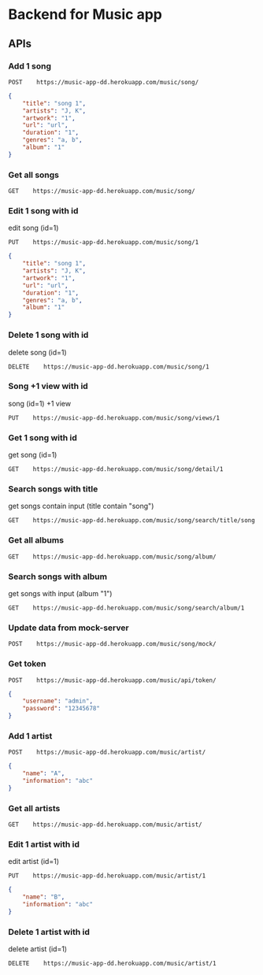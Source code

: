 # Backend for Music app

## APIs

### Add 1 song
```
POST    https://music-app-dd.herokuapp.com/music/song/
```
```json
{
    "title": "song 1",
    "artists": "J, K",
    "artwork": "1",
    "url": "url",
    "duration": "1",
    "genres": "a, b",
    "album": "1"
}
```

### Get all songs
```
GET    https://music-app-dd.herokuapp.com/music/song/
```

### Edit 1 song with id
edit song (id=1)
```
PUT    https://music-app-dd.herokuapp.com/music/song/1
```
```json
{
    "title": "song 1",
    "artists": "J, K",
    "artwork": "1",
    "url": "url",
    "duration": "1",
    "genres": "a, b",
    "album": "1"
}
```

### Delete 1 song with id
delete song (id=1)
```
DELETE    https://music-app-dd.herokuapp.com/music/song/1
```

### Song +1 view with id
song (id=1) +1 view
```
PUT    https://music-app-dd.herokuapp.com/music/song/views/1
```

### Get 1 song with id
get song (id=1)
```
GET    https://music-app-dd.herokuapp.com/music/song/detail/1
```

### Search songs with title
get songs contain input (title contain "song")
```
GET    https://music-app-dd.herokuapp.com/music/song/search/title/song
```

### Get all albums
```
GET    https://music-app-dd.herokuapp.com/music/song/album/
```

### Search songs with album
get songs with input (album "1")
```
GET    https://music-app-dd.herokuapp.com/music/song/search/album/1
```

### Update data from mock-server
```
POST    https://music-app-dd.herokuapp.com/music/song/mock/
```

### Get token
```
POST    https://music-app-dd.herokuapp.com/music/api/token/
```
```json
{
    "username": "admin",
    "password": "12345678"
}
```
### Add 1 artist
```
POST    https://music-app-dd.herokuapp.com/music/artist/
```
```json
{
    "name": "A",
    "information": "abc"
}
```

### Get all artists
```
GET    https://music-app-dd.herokuapp.com/music/artist/
```

### Edit 1 artist with id
edit artist (id=1)
```
PUT    https://music-app-dd.herokuapp.com/music/artist/1
```
```json
{
    "name": "B",
    "information": "abc"
}
```

### Delete 1 artist with id
delete artist (id=1)
```
DELETE    https://music-app-dd.herokuapp.com/music/artist/1
```